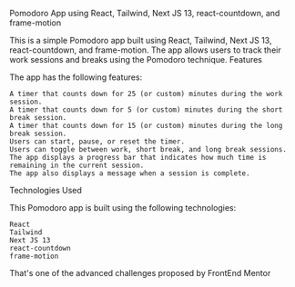 Pomodoro App using React, Tailwind, Next JS 13, react-countdown, and frame-motion

This is a simple Pomodoro app built using React, Tailwind, Next JS 13, react-countdown, and frame-motion. The app allows users to track their work sessions and breaks using the Pomodoro technique.
Features

The app has the following features:

    A timer that counts down for 25 (or custom) minutes during the work session.
    A timer that counts down for 5 (or custom) minutes during the short break session.
    A timer that counts down for 15 (or custom) minutes during the long break session.
    Users can start, pause, or reset the timer.
    Users can toggle between work, short break, and long break sessions.
    The app displays a progress bar that indicates how much time is remaining in the current session.
    The app also displays a message when a session is complete.

Technologies Used

This Pomodoro app is built using the following technologies:

    React
    Tailwind
    Next JS 13
    react-countdown
    frame-motion

That's one of the advanced challenges proposed by FrontEnd Mentor 
